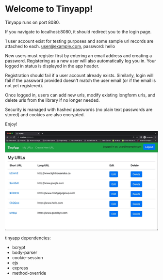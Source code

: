 # Welcome to Tinyapp!

Tinyapp runs on port 8080.

If you navigate to localhost:8080, it should redirect you to the login page. 

1 user account exist for testing purposes and some sample url records are attached to each. 
user@example.com, password: hello

New users must register first by entering an email address and creating a password. Registering as a new user will also automatically log you in. Your logged in status is displayed in the app header.

Registration should fail if a user account already exists. Similarly, login will fail if the password provided doesn't match the user email (or if the email is not yet registered).

Once logged in, users can add new urls, modify existing longform urls, and delete urls from the library if no longer needed. 

Security is managed with hashed passwords (no plain text passwords are stored) and cookies are also encrypted. 

Enjoy!

!["Actual Tinyapp screenshot!"](./tinyappScreenshot.jpg)

tinyapp dependencies:
- bcrypt
- body-parser
- cookie-session
- ejs
- express
- method-override
